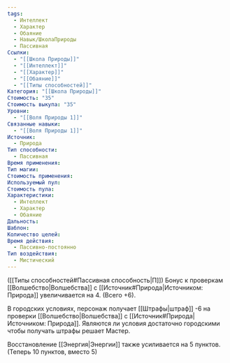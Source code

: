 ```yaml
---
tags:
  - Интеллект
  - Характер
  - Обаяние
  - Навык/ШколаПрироды
  - Пассивная
Ссылки:
  - "[[Школа Природы]]"
  - "[[Интеллект]]"
  - "[[Характер]]"
  - "[[Обаяние]]"
  - "[[Типы способностей]]"
Категория: "[[Школа Природы]]"
Стоимость: "35"
Стоимость выкупа: "35"
Уровни:
  - "[[Воля Природы 1]]"
Связанные навыки:
  - "[[Воля Природы 1]]"
Источник:
  - Природа
Тип способности:
  - Пассивная
Время применения: 
Тип магии: 
Стоимость применения: 
Используемый пул: 
Стоимость пула: 
Характеристики:
  - Интеллект
  - Характер
  - Обаяние
Дальность: 
Шаблон: 
Количество целей: 
Время действия:
  - Пассивно-постоянно
Тип воздействия:
  - Мистический
---
```

([[Типы способностей#Пассивная способность|П]]) Бонус к проверкам [[Волшебство|Волшебства]] с [[Источник#Природа|Источником: Природа]] увеличивается на 4. (Всего +6).

В городских условиях, персонаж получает [[Штрафы|штраф]] -6 на проверки [[Волшебство|Волшебства]] с [[Источник#Природа|Источником: Природа]]. Являются ли условия достаточно городскими чтобы получать штрафы решает Мастер.

Восстановление [[Энергия|Энергии]] также усиливается на 5 пунктов. (Теперь 10 пунктов, вместо 5)